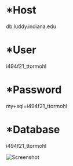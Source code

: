 *Host
====
db.luddy.indiana.edu

*User
====
i494f21_ttormohl

*Password
====
my+sql=i494f21_ttormohl

*Database
====
i494f21_ttormohl

![Screenshot](pictures/dbss.jpg)
